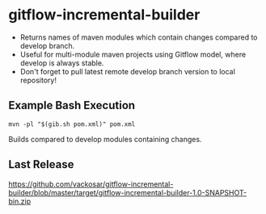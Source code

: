 # gitflow-incremental-builder

- Returns names of maven modules which contain changes compared to develop branch.
- Useful for multi-module maven projects using Gitflow model, where develop is always stable.
- Don't forget to pull latest remote develop branch version to local repository!

## Example Bash Execution

``` mvn -pl "$(gib.sh pom.xml)" pom.xml ```

Builds compared to develop modules containing changes.

## Last Release

https://github.com/vackosar/gitflow-incremental-builder/blob/master/target/gitflow-incremental-builder-1.0-SNAPSHOT-bin.zip
